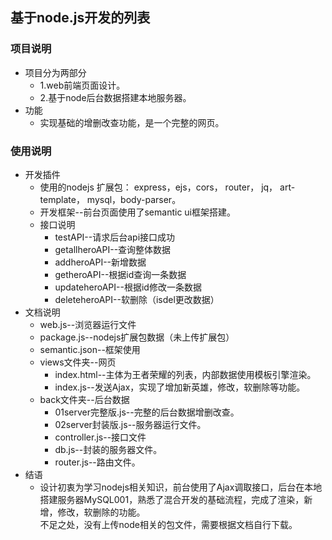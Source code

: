 ## 基于node.js开发的列表
### 项目说明
* 项目分为两部分
    * 1.web前端页面设计。
    * 2.基于node后台数据搭建本地服务器。
* 功能
    * 实现基础的增删改查功能，是一个完整的网页。
### 使用说明
* 开发插件
    * 使用的nodejs 扩展包： express，ejs，cors， router， jq， art-template， mysql，body-parser。
    * 开发框架--前台页面使用了semantic ui框架搭建。
    * 接口说明
        * testAPI--请求后台api接口成功
        * getallheroAPI--查询整体数据
        * addheroAPI--新增数据
        * getheroAPI--根据id查询一条数据
        * updateheroAPI--根据id修改一条数据
        * deleteheroAPI--软删除（isdel更改数据）
* 文档说明
    * web.js--浏览器运行文件
    * package.js--nodejs扩展包数据（未上传扩展包）
    * semantic.json--框架使用
    * views文件夹--网页
        * index.html--主体为王者荣耀的列表，内部数据使用模板引擎渲染。
        * index.js--发送Ajax，实现了增加新英雄，修改，软删除等功能。
    * back文件夹--后台数据
        * 01server完整版.js--完整的后台数据增删改查。
        * 02server封装版.js--服务器运行文件。
        * controller.js--接口文件
        * db.js--封装的服务器文件。
        * router.js--路由文件。
* 结语
    * 设计初衷为学习nodejs相关知识，前台使用了Ajax调取接口，后台在本地搭建服务器MySQL001，熟悉了混合开发的基础流程，完成了渲染，新增，修改，软删除的功能。<br>
    不足之处，没有上传node相关的包文件，需要根据文档自行下载。


